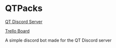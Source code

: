 # QTPacks
[QT Discord Server](https://discord.gg/xZZzBGEw) 

[Trello Board](https://trello.com/b/NfQND8vd/qtpacks)

A simple discord bot made for the QT Discord server
